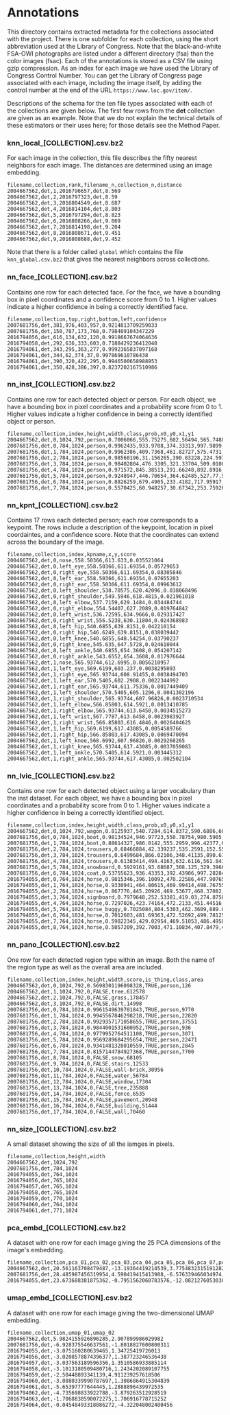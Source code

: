 # Annotations

This directory contains extracted metadata for the collections associated with
the project. There is one subfolder for each collection, using the short
abbreviation used at the Library of Congress. Note that the black-and-white
FSA-OWI photographs are listed under a different directory (fsa) than the
color images (fsac). Each of the annotations is stored as a CSV file using
gzip compression. As an index for each image we have used the Library of
Congress Control Number. You can get the Library of Congress page associated
with each image, including the image itself, by adding the control number at the
end of the URL `https://www.loc.gov/item/`.

Descriptions of the schema for the ten file types associated with each of the
collections are given below. The first few rows from the **det** collection are
given as an example. Note that we do not explain the technical details of these
estimators or their uses here; for those details see the Method Paper.

### knn_local_[COLLECTION].csv.bz2

For each image in the collection, this file describes the fifty nearest
neighbors for each image. The distances are determined using an image embedding.

```
filename,collection,rank,filename_n,collection_n,distance
2004667562,det,1,2016796657,det,8.569
2004667562,det,2,2016797323,det,8.59
2004667562,det,3,2016804549,det,8.687
2004667562,det,4,2016814104,det,8.803
2004667562,det,5,2016797294,det,8.823
2004667562,det,6,2016808266,det,9.069
2004667562,det,7,2016814198,det,9.204
2004667562,det,8,2016808671,det,9.451
2004667562,det,9,2016808688,det,9.452
```

Note that there is a folder called `global` which contains the file
`knn_global.csv.bz2` that gives the nearest neighbors across collections.

### nn_face_[COLLECTION].csv.bz2

Contains one row for each detected face. For the face, we have a bounding box
in pixel coordinates and a confidence score from 0 to 1. Higher values indicate
a higher confidence in being a correctly identified face.

```
filename,collection,top,right,bottom,left,confidence
2007681756,det,381,976,403,957,0.9214813709259033
2007681756,det,150,787,173,768,0.798409104347229
2016794056,det,616,134,632,120,0.9918667674064636
2016794058,det,292,636,333,603,0.7188429236412048
2016794061,det,343,295,363,277,0.9992365837097168
2016794061,det,344,62,374,37,0.997869610786438
2016794061,det,390,320,422,295,0.9946500658988953
2016794061,det,350,428,386,397,0.8237202167510986
```

### nn_inst_[COLLECTION].csv.bz2

Contains one row for each detected object or person. For each object, we have a
bounding box in pixel coordinates and a probability score from 0 to 1. Higher
values indicate a higher confidence in being a correctly identified object or
person.

```
filename,collection,index,height,width,class,prob,x0,y0,x1,y1
2004667562,det,0,1024,792,person,0.7006066,555.75275,602.56494,565.74884,617.4502
2007681756,det,0,784,1024,person,0.9962435,933.9708,374.33313,997.9899,610.568
2007681756,det,1,784,1024,person,0.9962386,409.7368,461.82727,575.4731,755.4421
2007681756,det,2,784,1024,person,0.98560196,31.156265,390.83228,224.59732,755.0903
2007681756,det,3,784,1024,person,0.98402804,476.3305,321.33704,509.01086,360.6843
2007681756,det,4,784,1024,person,0.971572,845.38513,291.66248,892.8916,435.48987
2007681756,det,5,784,1024,person,0.9248947,446.70654,364.62485,527.77,522.0119
2007681756,det,6,784,1024,person,0.8826259,679.4905,233.4182,717.95917,356.57974
2007681756,det,7,784,1024,person,0.5570425,60.948257,30.67342,253.75926,328.0086
```

### nn_kpnt_[COLLECTION].csv.bz2

Contains 17 rows each detected person; each row corresponds to a keypoint. The
rows include a description of the keypoint, location in pixel coordaintes, and
a confidence score. Note that the coordinates can extend across the boundary of
the image.

```
filename,collection,index,kpname,x,y,score
2004667562,det,0,nose,558.50366,613.633,0.035521064
2004667562,det,0,left_eye,558.50366,611.69354,0.05729653
2004667562,det,0,right_eye,558.50366,611.69354,0.08305846
2004667562,det,0,left_ear,558.50366,611.69354,0.07655203
2004667562,det,0,right_ear,558.50366,611.69354,0.09963612
2004667562,det,0,left_shoulder,538.70575,620.42096,0.038068496
2004667562,det,0,right_shoulder,549.5946,618.4815,0.021961018
2004667562,det,0,left_elbow,537.7159,629.1484,0.034484744
2004667562,det,0,right_elbow,554.54407,627.2089,0.019764842
2004667562,det,0,left_wrist,536.72595,634.9666,0.029317427
2004667562,det,0,right_wrist,556.5238,630.11804,0.024368983
2004667562,det,0,left_hip,540.6855,639.8151,0.042210154
2004667562,det,0,right_hip,546.6249,639.8151,0.038039442
2004667562,det,0,left_knee,540.6855,648.54254,0.03790237
2004667562,det,0,right_knee,545.635,647.5728,0.024610044
2004667562,det,0,left_ankle,540.6855,654.3608,0.054207142
2004667562,det,0,right_ankle,543.6552,654.3608,0.017976644
2004667562,det,1,nose,565.93744,612.6995,0.0056210957
2004667562,det,1,left_eye,569.6199,603.237,0.0038295093
2004667562,det,1,right_eye,565.93744,608.91455,0.0038494703
2004667562,det,1,left_ear,570.5405,602.2908,0.0022344992
2004667562,det,1,right_ear,565.93744,611.75336,0.0017449409
2004667562,det,1,left_shoulder,570.5405,605.1296,0.0041302196
2004667562,det,1,right_shoulder,565.93744,607.96826,0.0023710534
2004667562,det,1,left_elbow,566.85803,614.5921,0.0013410785
2004667562,det,1,right_elbow,565.93744,613.6458,0.0034515273
2004667562,det,1,left_wrist,567.7787,613.6458,0.0023983927
2004667562,det,1,right_wrist,566.85803,616.4846,0.0026404625
2004667562,det,1,left_hip,569.6199,617.43085,0.0054589766
2004667562,det,1,right_hip,566.85803,617.43085,0.0069470094
2004667562,det,1,left_knee,568.6992,607.96826,0.0029268265
2004667562,det,1,right_knee,565.93744,617.43085,0.0037059083
2004667562,det,1,left_ankle,570.5405,614.5921,0.003445312
2004667562,det,1,right_ankle,565.93744,617.43085,0.002502104
```

### nn_lvic_[COLLECTION].csv.bz2

Contains one row for each detected object using a larger vocabulary than the
inst dataset. For each object, we have a bounding box in pixel coordinates and
a probability score from 0 to 1. Higher values indicate a higher confidence in
being a correctly identified object.

```
filename,collection,index,height,width,class,prob,x0,y0,x1,y1
2004667562,det,0,1024,792,wagon,0.8125937,540.7284,614.8372,590.6886,688.5241
2007681756,det,0,784,1024,boot,0.98134524,946.97723,550.78754,980.5905,607.0301
2007681756,det,1,784,1024,boot,0.88614327,986.0142,555.2959,996.42377,610.4306
2007681756,det,2,784,1024,trousers,0.68466884,42.339237,535.2591,152.55006,727.8006
2007681756,det,3,784,1024,trousers,0.6499684,866.02106,348.41135,890.67474,424.45874
2007681756,det,4,784,1024,trousers,0.61383414,494.4163,632.6116,561.8435,749.8037
2007681756,det,5,784,1024,snowboard,0.5929161,93.68687,308.125,329.39667,342.527
2007681756,det,6,784,1024,coat,0.53755623,936.43353,392.43906,997.28284,516.05414
2016794055,det,0,764,1024,horse,0.9815346,396.10092,470.22586,447.90765,508.52145
2016794055,det,1,764,1024,horse,0.9330941,464.80615,469.99414,498.76755000000003,505.57352
2016794055,det,2,764,1024,horse,0.867776,445.20926,469.53677,468.37082,505.96573
2016794055,det,3,764,1024,signboard,0.7979648,252.53381,419.03,274.87585,478.63034
2016794055,det,4,764,1024,horse,0.7297026,423.74164,472.2133,451.44516,507.24915
2016794055,det,5,764,1024,horse_buggy,0.7025084,804.5303,462.3609,889.0715,551.16846
2016794055,det,6,764,1024,horse,0.7012603,481.69363,472.52692,499.78125,505.04205
2016794055,det,7,764,1024,horse,0.59822345,429.02954,469.51053,486.4958,506.23584
2016794055,det,8,764,1024,horse,0.5057209,392.7003,471.10834,407.8479,495.14896
```

### nn_pano_[COLLECTION].csv.bz2

One row for each detected region type within an image. Both the name of the
region type as well as the overall area are included.

```
filename,collection,index,height,width,score,is_thing,class,area
2004667562,det,0,1024,792,0.5698301196098328,TRUE,person,126
2004667562,det,1,1024,792,0,FALSE,tree,612578
2004667562,det,2,1024,792,0,FALSE,grass,178457
2004667562,det,3,1024,792,0,FALSE,dirt,14998
2007681756,det,0,784,1024,0.9961549639701843,TRUE,person,9770
2007681756,det,1,784,1024,0.9945567846298218,TRUE,person,22820
2007681756,det,2,784,1024,0.9929357171058655,TRUE,person,37551
2007681756,det,3,784,1024,0.9844001531600952,TRUE,person,936
2007681756,det,4,784,1024,0.9779952764511108,TRUE,person,3071
2007681756,det,5,784,1024,0.9569289684295654,TRUE,person,22471
2007681756,det,6,784,1024,0.9341481328010559,TRUE,person,2845
2007681756,det,7,784,1024,0.8157144784927368,TRUE,person,7700
2007681756,det,8,784,1024,0,FALSE,snow,68105
2007681756,det,9,784,1024,0,FALSE,stairs,12533
2007681756,det,10,784,1024,0,FALSE,wall-brick,30956
2007681756,det,11,784,1024,0,FALSE,water,56784
2007681756,det,12,784,1024,0,FALSE,window,17304
2007681756,det,13,784,1024,0,FALSE,tree,235888
2007681756,det,14,784,1024,0,FALSE,fence,6535
2007681756,det,15,784,1024,0,FALSE,pavement,20948
2007681756,det,16,784,1024,0,FALSE,building,51444
2007681756,det,17,784,1024,0,FALSE,wall,70460
```

### nn_size_[COLLECTION].csv.bz2

A small dataset showing the size of all the iamges in pixels.

```
filename,collection,height,width
2004667562,det,1024,792
2007681756,det,784,1024
2016794055,det,764,1024
2016794056,det,765,1024
2016794057,det,765,1024
2016794058,det,765,1024
2016794059,det,770,1024
2016794060,det,764,1024
2016794061,det,771,1024
```

### pca_embd_[COLLECTION].csv.bz2

A dataset with one row for each image giving the 25 PCA dimensions of the
image's embedding.

```
filename,collection,pca_01,pca_02,pca_03,pca_04,pca_05,pca_06,pca_07,pca_08,pca_09,pca_10,pca_11,pca_12,pca_13,pca_14,pca_15,pca_16,pca_17,pca_18,pca_19,pca_20,pca_21,pca_22,pca_23,pca_24,pca_25
2004667562,det,20.561163708479487,-13.19364419214539,3.7754832315191282,2.895206456737392,-1.7863709672829982,1.0458870084638867,-1.6755631478439155,-8.28122456015793,-0.7602105048470085,0.023244130750039508,0.8397267615775131,2.819144726328737,1.299626888135304,-0.8648758778622027,0.3005338111276537,3.974954025485949,3.5925259842855786,0.05020445536203252,0.4684701126325895,-1.3566895300911752,2.347421828131892,0.24361777188488068,1.5315303364667554,2.963505099455001,0.399181317408029
2007681756,det,28.485987456319954,4.590419415413908,-6.576339466034974,0.6949306433611645,-0.1438321319759172,-2.66562209275915,12.256846465412801,-2.720217074178956,0.10026161494845792,-6.129474391289077,-4.6905029203208235,-1.025263304437459,-0.27661751538324764,-4.304028034688761,2.3538232590118815,3.1776842506995022,2.31832019154513,1.5184733973279754,4.176135448692666,-0.9041529573687784,1.6172499850806037,-1.8008360914452308,-0.018684610502191158,0.2538094123329108,3.289216142741315
2016794055,det,23.673688381875362,-0.7951562060783576,-12.082127605303851,4.240823658282426,-7.4040133396072605,-1.9820916514431703,-4.94160591363008,7.586218437645236,-0.2969088944159632,-3.286579080294853,5.6206980469468375,-8.178111176117497,4.690750382781029,-5.266049851570445,-0.9733766953571863,-0.3870509572338823,-0.9127200804656744,2.226527654995339,-0.30981038039018677,-6.746967721384613,0.9084108790498909,-0.24629619915403106,2.569468020948139,3.211726555127372,-0.6024687204651125
```

### umap_embd_[COLLECTION].csv.bz2

A dataset with one row for each image giving the two-dimensional UMAP embedding.

```
filename,collection,umap_01,umap_02
2004667562,det,5.9824155926896285,2.907899986029982
2007681756,det,-6.928375546637561,-1.8018827600800311
2016794055,det,-3.075160280639465,1.34725419726013
2016794056,det,-3.0208578874396377,1.387723246536438
2016794057,det,-3.037563189596356,1.3510586933885114
2016794058,det,-3.1013180509480716,1.2434202089107755
2016794059,det,-2.50448893341139,4.911239257618506
2016794060,det,-3.0880339990787697,1.3086864915304839
2016794061,det,-5.65397777644445,1.2888896439972535
2016794062,det,-4.735698833922788,-3.879263512928519
2016794063,det,-1.7068838590072275,1.706916778715252
2016794064,det,-0.04548493318086272,-4.322048002400456
```
